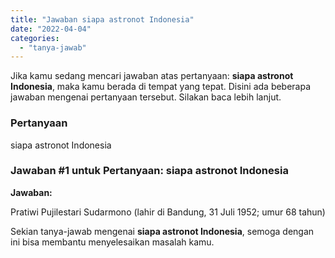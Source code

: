 ```yaml
---
title: "Jawaban siapa astronot Indonesia​"
date: "2022-04-04"
categories: 
  - "tanya-jawab"
---
```


Jika kamu sedang mencari jawaban atas pertanyaan: **siapa astronot Indonesia​**, maka kamu berada di tempat yang tepat. Disini ada beberapa jawaban mengenai pertanyaan tersebut. Silakan baca lebih lanjut.

### Pertanyaan

siapa astronot Indonesia​

### Jawaban #1 untuk Pertanyaan: siapa astronot Indonesia​

**Jawaban:**

Pratiwi Pujilestari Sudarmono (lahir di Bandung, 31 Juli 1952; umur 68 tahun)

Sekian tanya-jawab mengenai **siapa astronot Indonesia​**, semoga dengan ini bisa membantu menyelesaikan masalah kamu.
